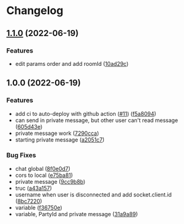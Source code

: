 # Changelog

## [1.1.0](https://www.github.com/SecretHouseGame/websocket/compare/v1.0.0...v1.1.0) (2022-06-19)


### Features

* edit params order and add roomId ([10ad29c](https://www.github.com/SecretHouseGame/websocket/commit/10ad29c4d19fda10fbe97bb3ff112e70c549ee59))

## 1.0.0 (2022-06-19)


### Features

* add ci to auto-deploy with github action ([#11](https://www.github.com/SecretHouseGame/websocket/issues/11)) ([f5a8094](https://www.github.com/SecretHouseGame/websocket/commit/f5a80944c00d1b3f292fef8c3fe7205133363613))
* can send in private message, but other user can't read message ([605d43e](https://www.github.com/SecretHouseGame/websocket/commit/605d43eac42134d6b543555fdda3dc7372723947))
* private message work ([7290cca](https://www.github.com/SecretHouseGame/websocket/commit/7290cca531063ac82c16e0b0a878a92ffa1b266b))
* starting private message ([a2051c7](https://www.github.com/SecretHouseGame/websocket/commit/a2051c765a4f1ff87182fffc86d2f257d8f96122))


### Bug Fixes

* chat global ([8f0e0d7](https://www.github.com/SecretHouseGame/websocket/commit/8f0e0d7503b671edad502528c4d1c72e871175b8))
* cors to local ([e75ba81](https://www.github.com/SecretHouseGame/websocket/commit/e75ba8149bc7d7c55d3f74fbfcb9329bbc84267a))
* private message ([9cc9b8b](https://www.github.com/SecretHouseGame/websocket/commit/9cc9b8be176791d9782e593b8a627340ca9a01f5))
* truc ([a43a157](https://www.github.com/SecretHouseGame/websocket/commit/a43a1577a716d67f16a0461b7df522d021ce290c))
* username when user is disconnected and add socket.client.id ([8bc7220](https://www.github.com/SecretHouseGame/websocket/commit/8bc722046e254c7708489f5941af62170a00391e))
* variable ([f36750e](https://www.github.com/SecretHouseGame/websocket/commit/f36750ec468173ea22b3dec80ad7b1e8226ffcc9))
* variable, PartyId and private message ([31a9a89](https://www.github.com/SecretHouseGame/websocket/commit/31a9a899377090a45e9bec8ac1231b53ba47b157))
